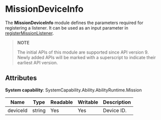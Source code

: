 # MissionDeviceInfo

The **MissionDeviceInfo** module defines the parameters required for registering a listener. It can be used as an input parameter in [registerMissionListener](js-apis-distributedMissionManager.md#distributedmissionmanagerregistermissionlistener).

> **NOTE**
>
> The initial APIs of this module are supported since API version 9. Newly added APIs will be marked with a superscript to indicate their earliest API version.

## Attributes

**System capability**: SystemCapability.Ability.AbilityRuntime.Mission

| Name      | Type  | Readable  | Writable  | Description     |
| -------- | ------ | ---- | ---- | ------- |
| deviceId | string | Yes   | Yes   | Device ID.|

